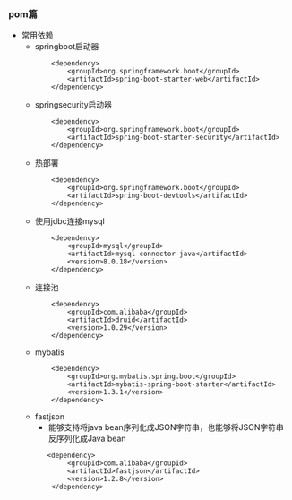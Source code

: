 ### pom篇
+ 常用依赖
    + springboot启动器
        ```
            <dependency>
                <groupId>org.springframework.boot</groupId>
                <artifactId>spring-boot-starter-web</artifactId>
            </dependency>
        ```
    + springsecurity启动器
        ```
            <dependency>
                <groupId>org.springframework.boot</groupId>
                <artifactId>spring-boot-starter-security</artifactId>
            </dependency>
        ```
    + 热部署
        ```
            <dependency>
                <groupId>org.springframework.boot</groupId>
                <artifactId>spring-boot-devtools</artifactId>
            </dependency>
        ```
    + 使用jdbc连接mysql
        ```
            <dependency>
                <groupId>mysql</groupId>
                <artifactId>mysql-connector-java</artifactId>
                <version>8.0.18</version>
            </dependency>
        ```
    + 连接池
        ```
            <dependency>
                <groupId>com.alibaba</groupId>
                <artifactId>druid</artifactId>
                <version>1.0.29</version>
            </dependency>
        ```
    + mybatis
        ```
            <dependency>
                <groupId>org.mybatis.spring.boot</groupId>
                <artifactId>mybatis-spring-boot-starter</artifactId>
                <version>1.3.1</version>
            </dependency>
        ```
    + fastjson
        + 能够支持将java bean序列化成JSON字符串，也能够将JSON字符串反序列化成Java bean
        ```
           <dependency>
                <groupId>com.alibaba</groupId>
                <artifactId>fastjson</artifactId>
                <version>1.2.8</version>
            </dependency> 
        ```
    